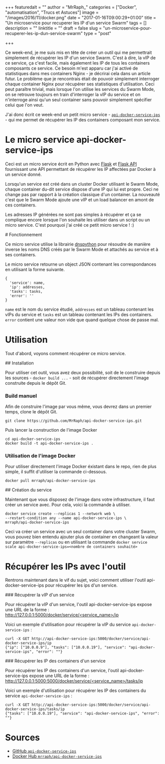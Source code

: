 +++
featuredalt = ""
author = "MrRaph_"
categories = ["Docker", "automatisation", "Trucs et Astuces"]
image = "/images/2016/11/docker.png"
date = "2017-01-16T09:00:29+01:00"
title = "Un microservice pour recuperer les IP d'un service Swarm"
tags = []
description = ""
linktitle = ""
draft = false
slug = "un-microservice-pour-recuperer-les-ip-dun-service-swarm"
type = "post"

+++

Ce week-end, je me suis mis en tête de créer un outil qui me permettrait simplement de récupérer les IP d'un service Swarm. C'est à dire, la vIP de ce service, ça c'est facile, mais également les IP de tous les containers composants ce service. Ce besoin m'est apparu car j'ai activé de statistiques dans mes containers Nginx - je décrirai cela dans un article futur. Le problème que je rencontrais était de pouvoir simplement interroger chaque container Nginx pour récupérer ses statistiques d'utilisation. Ceci peut paraître trivial, mais lorsque l'on utilise les services du Swarm Mode, on se retrouve toujours en train d'interroger la vIP du service et on n'interroge ainsi qu'un seul container sans pouvoir simplement spécifier celui que l'on veut.

J'ai donc écrit ce week-end un petit micro service - [`api-docker-service-ips`](https://github.com/MrRaph/api-docker-service-ips) - qui me permet de récupérer les IP des containers composant mon service.

# Le micro service api-docker-service-ips

Ceci est un micro service écrit en Python avec [Flask](http://flask.pocoo.org/) et [Flask API](http://www.flaskapi.org/) fournissant une API permettant de récupérer les IP affectées par Docker à un service donné.

Lorsqu'un service est créé dans un cluster Docker utilisant le Swarm Mode, chaque container du-dit service dispose d'une IP qui lui est propre. Ceci ne change pas par rapport à la création classique d'un container. La nouveauté c'est que le Swarm Mode ajoute une vIP et un load balancer en amont de ces containers.

Les adresses IP générées ne sont pas simples à récupérer et ça se complique encore lorsque l'on souhaite les utiliser dans un script ou un micro service. C'est pourquoi j'ai créé ce petit micro service ! :)

# Fonctionnement

Ce micro service utilise la librairie [dnspython](http://www.dnspython.org/) pour résoudre de manière inverse les noms DNS créés par le Swarm Mode et attachés au service et à ses containers.

Le micro service retourne un object JSON contenant les correspondances en utilisant la forme suivante.

    {
      'service': name,
      'ip': addresses,
      'tasks': tasks,
      'error': ''
    }

`name` est le nom du service étudié, `addresses` est un tableau contenant les vIPs du service et `tasks` est un tableau contenant les IPs des containers. `error` contient une valeur non vide que quand quelque chose de passe mal.

# Utilisation

Tout d'abord, voyons comment récupérer ce micro service.

## Installation

Pour utiliser cet outil, vous avez deux possibilité, soit de le construire depuis les sources - `docker build ...` - soit de récupérer directement l'image construite depuis le dépôt Git.

### Build manuel

Afin de construire l'image par vous même, vous devrez dans un premier temps, clone le dépôt Git.

    git clone https://github.com/MrRaph/api-docker-service-ips.git

Puis lancer la construction de l'image Docker

    cd api-docker-service-ips
    docker build -t api-docker-service-ips .

### Utilisation de l'image Docker

Pour utiliser directement l'image Docker éxistant dans le repo, rien de plus simple, il suffit d'utiliser la commande ci-dessous.

    docker pull mrraph/api-docker-service-ips

## Création du service

Maintenant que vous disposez de l'image dans votre infrastructure, il faut créer un service avec. Pour cela, voici la commande à utiliser.

    docker service create --replicas 1 --network web \
    --restart-condition any --name api-docker-service-ips \
    mrraph/api-docker-service-ips

Ceci va créer un service avec un seul container dans votre cluster Swarm, vous pouvez bien entendu ajouter plus de container en changeant la valeur sur paramètre `--replicas` ou en utilisant la commande `docker service scale api-docker-service-ips=<nombre de containers souhaité>`

# Récupérer les IPs avec l'outil

Rentrons maintenant dans le vif du sujet, voici comment utiliser l'outil api-docker-service-ips pour récupérer les ips d'un service.

### Récupérer la vIP d'un service

Pour récupérer la vIP d'un service, l'outil api-docker-service-ips expose une URL de la forme : [http://127.0.0.1:5000/docker/service/<service_name>/ip](http://127.0.0.1:5000/docker/service/<service_name>/ip)

Voici un exemple d'utilisation pour récupérer la vIP du service `api-docker-service-ips` :

    curl -X GET http://api-docker-service-ips:5000/docker/service/api-docker-service-ips/ip
    {"ip": ["10.0.0.9"], "tasks": ["10.0.0.19"], "service": "api-docker-service-ips", "error": ""}

### Récupérer les IP des containers d'un service

Pour récupérer les IP des containers d'un service, l'outil api-docker-service-ips expose une URL de la forme : [http://127.0.0.1:5000:5000/docker/service/<service_name>/tasks/ip](http://127.0.0.1:5000/docker/service/<service_name>/tasks/ip)

Voici un exemple d'utilisation pour récupérer les IP des containers du service `api-docker-service-ips` :

    curl -X GET http://api-docker-service-ips:5000/docker/service/api-docker-service-ips/tasks/ip
    {"tasks": ["10.0.0.19"], "service": "api-docker-service-ips", "error": ""}


# Sources

* [ GitHub `api-docker-service-ips`](https://github.com/MrRaph/api-docker-service-ips)
* [Docker Hub `mrraph/api-docker-service-ips`](https://hub.docker.com/r/mrraph/api-docker-service-ips/)
